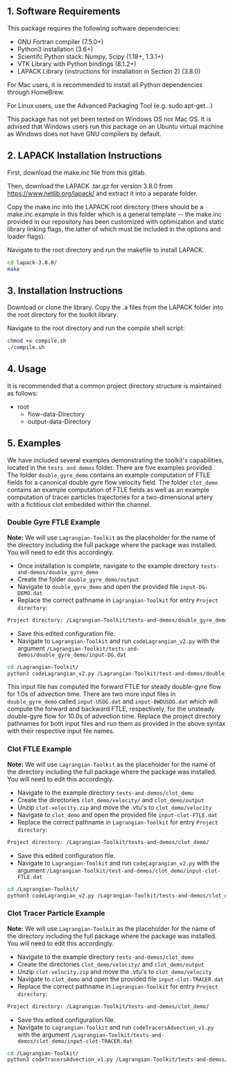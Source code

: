 ## 1. Software Requirements

This package requires the following software dependencies:

* GNU Fortran compiler (7.5.0+)
* Python3 installation (3.6+)
* Scientifc Python stack: Numpy, Scipy (1.18+, 1.3.1+)
* VTK Library with Python bindings (8.1.2+)
* LAPACK Library (instructions for installation in Section 2) (3.8.0)

For Mac users, it is recommended to install all Python dependencies through HomeBrew.

For Linux users, use the Advanced Packaging Tool (e.g. sudo apt-get...)

This package has not yet been tested on Windows OS nor Mac OS. It is advised that Windows users run this package on an Ubuntu virtual machine as Windows does not have GNU compilers by default.

## 2. LAPACK Installation Instructions

First, download the make.inc file from this gitlab.

Then, download the LAPACK .tar.gz for version 3.8.0 from https://www.netlib.org/lapack/ and extract it into a separate folder.

Copy the make.inc into the LAPACK root directory (there should be a make.inc.example in this folder which is a general template -- the make.inc provided in our repository has been customized with optimization and static library linking flags, the latter of which must be included in the options and loader flags).

Navigate to the root directory and run the makefile to install LAPACK.

```bash
cd lapack-3.8.0/
make
```

## 3. Installation Instructions

Download or clone the library. Copy the .a files from the LAPACK folder into the root directory for the toolkit library.

Navigate to the root directory and run the compile shell script:

```bash
chmod +x compile.sh
./compile.sh
```

## 4. Usage
It is recommended that a common project directory structure is maintained as follows:

* root
  * flow-data-Directory
  * output-data-Directory

## 5. Examples

We have included several examples demonstrating the toolkit's capabilities, located in the `tests and demos` folder. There are five examples provided. The folder `double_gyre_demo` contains an example computation of FTLE fields for a canonical double gyre flow velocity field. The folder `clot_demo` contains an example computation of FTLE fields as well as an example computation of tracer particles trajectories for a two-dimensional artery with a fictitious clot embedded within the channel.

### Double Gyre FTLE Example

**Note:** We will use `Lagrangian-Toolkit` as the placeholder for the name of the directory including the full package where the package was installed. You will need to edit this accordingly.

* Once installation is complete, navigate to the example directory `tests-and-demos/double_gyre_demo`
* Create the folder `double_gyre_demo/output`
* Navigate to `double_gyre_demo` and open the provided file `input-DG-DEMO.dat`
* Replace the correct pathname in `Lagrangian-Toolkit` for entry `Project directory`:

```bash
Project directory: /Lagrangian-Toolkit/tests-and-demos/double_gyre_demo
```

* Save this edited configuration file.
* Navigate to `Lagrangian-Toolkit` and run `codeLagrangian_v2.py` with the argument `/Lagrangian-Toolkit/tests-and-demos/double_gyre_demo/input-DG.dat`

```bash
cd /Lagrangian-Toolkit/
python3 codeLagrangian_v2.py /Lagrangian-Toolkit/test-and-demos/double_gyre_demo/input-DG.dat
```

This input file has computed the forward FTLE for steady double-gyre flow for 1.0s of advection time. There are two more input files in `double_gyre_demo` called `input-USDG.dat` and `input-BWDUSDG.dat` which will compute the forward and backward FTLE, respectively, for the unsteady double-gyre flow for 10.0s of advection time. Replace the project directory pathnames for both input files and run them as provided in the above syntax with their respective input file names.

### Clot FTLE Example

**Note:** We will use `Lagrangian-Toolkit` as the placeholder for the name of the directory including the full package where the package was installed. You will need to edit this accordingly.

* Navigate to the example directory `tests-and-demos/clot_demo`
* Create the directories `clot_demo/velocity/` and `clot_demo/output`
* Unzip `clot-velocity.zip` and move the .vtu's to `clot_demo/velocity`
* Navigate to `clot_demo` and open the provided file `input-clot-FTLE.dat`
* Replace the correct pathname in `Lagrangian-Toolkit` for entry `Project directory`:

```bash
Project directory: /Lagrangian-Toolkit/tests-and-demos/clot_demo/
```

* Save this edited configuration file.
* Navigate to `Lagrangian-Toolkit` and run `codeLagrangian_v2.py` with the argument `/Lagrangian-Toolkit/test-and-demos/clot_demo/input-clot-FTLE.dat`

```bash
cd /Lagrangian-Toolkit/
python3 codeLagrangian_v2.py /Lagrangian-Toolkit/tests-and-demos/clot_demo/input-clot-FTLE.dat
```

### Clot Tracer Particle Example

**Note:** We will use `Lagrangian-Toolkit` as the placeholder for the name of the directory including the full package where the package was installed. You will need to edit this accordingly.

* Navigate to the example directory `tests-and-demos/clot_demo`
* Create the directories `clot_demo/velocity/` and `clot_demo/output`
* Unzip `clot-velocity.zip` and move the .vtu's to `clot_demo/velocity`
* Navigate to `clot_demo` and open the provided file `input-clot-TRACER.dat`
* Replace the correct pathname in `Lagrangian-Toolkit` for entry `Project directory`:

```bash
Project directory: /Lagrangian-Toolkit/tests-and-demos/clot_demo/
```

* Save this edited configuration file.
* Navigate to `Lagrangian-Toolkit` and run `codeTracersAdvection_v1.py` with the argument `/Lagrangian-Toolkit/tests-and-demos/clot_demo/input-clot-TRACER.dat`

```bash
cd /Lagrangian-Toolkit/
python3 codeTracersAdvection_v1.py /Lagrangian-Toolkit/tests-and-demos/clot_demo/input-clot-TRACER.dat
```
